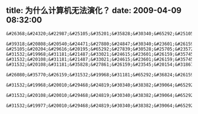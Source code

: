 title: 为什么计算机无法演化？
date: 2009-04-09 08:32:00
---

   	&#26368;&#24320;&#22987;&#25105;&#35201;&#35828;&#30340;&#65292;&#25105;&#19981;&#26159;&#20154;&#24037;&#26234;&#33021;&#30340;&#26435;&#23041;&#65292;&#25105;&#29978;&#33267;&#20174;&#26469;&#27809;&#26377;&#38405;&#35835;&#36807;&#20154;&#24037;&#26234;&#33021;&#30340;&#19987;&#19994;&#20070;&#31821;&#65292;&#25105;&#22312;&#36825;&#37324;&#21482;&#26159;&#32993;&#25199;&#19968;&#20123;&#31258;&#23273;&#29468;&#24819;&#32780;&#24050;&#12290;

 	&#39318;&#20808;&#20540;&#24471;&#27880;&#24847;&#30340;&#23601;&#26159;&#28436;&#21270;&#36825;&#20010;&#35789;&#12290;&#20026;&#20160;&#20040;&#19981;&#26159;&#36827;&#21270;&#65311;&#32780;&#26159;&#28436;&#21270;&#21602;&#65311;&#20174;&#29983;&#29289;&#23398;&#30340;&#35282;&#24230;&#26469;&#35828;&#65292;&#29983;&#29289;&#32463;&#36807;&#30334;&#19975;&#24180;&#65292;&#20182;&#20204;&#19981;&#21487;&#33021;&#19968;&#28857;&#37117;&#19981;&#25913;&#21464;&#65292;&#20294;&#26159;&#20026;&#20160;&#20040;&#20986;&#29616;&#20102;&#39640;&#26234;&#33021;&#30340;&#20154;&#31867;&#65292;&#20063;&#20986;&#29616;&#20102;&#20960;&#20046;&#27809;&#26377;&#26234;&#33021;&#30340;&#34837;&#34411;&#21602;&#65311;&#36825;&#24182;&#19981;&#33021;&#35828;&#25105;&#20204;&#22312;&#36827;&#21270;&#65292;&#23427;&#20204;&#22312;&#36864;&#21270;&#65292;&#32780;&#24212;&#35813;&#35828;&#25105;&#20204;&#37117;&#22312;&#28436;&#21270;&#65292;&#21482;&#19981;&#36807;&#25105;&#20204;&#36873;&#25321;&#20102;&#26234;&#24935;&#36825;&#26465;&#36335;&#65292;&#23427;&#20204;&#36873;&#25321;&#20102;&#37027;&#26465;&#36335;&#32780;&#24050;&#12290;
 	&#25105;&#20204;&#29616;&#20195;&#65292;&#27839;&#30528;&#25705;&#23572;&#23450;&#24459;&#30340;&#36335;&#32447;&#21069;&#34892;&#65292;&#20960;&#20046;&#21487;&#20197;&#20551;&#35774;&#65292;&#29978;&#33267;&#35748;&#23450;&#35745;&#31639;&#26426;&#30340;&#35745;&#31639;&#33021;&#21147;&#26159;&#26080;&#31351;&#22823;&#30340;&#12290;&#37027;&#20040;&#26080;&#31351;&#22823;&#30340;&#35745;&#31639;&#33021;&#21147;&#26159;&#21542;&#24847;&#21619;&#30528;&#26080;&#31351;&#22823;&#30340;&#26234;&#33021;&#21602;&#65311;&#25105;&#35748;&#20026;&#32773;&#26377;&#20004;&#31181;&#21487;&#33021;&#24615;&#12290;
 	&#31532;&#19968;&#31181;&#21487;&#33021;&#24615;&#23601;&#26159;&#35745;&#31639;&#26426;&#21487;&#20197;&#33258;&#25105;&#28436;&#21270;&#65292;&#37027;&#20040;&#37197;&#21512;&#26080;&#31351;&#22823;&#30340;&#35745;&#31639;&#33021;&#21147;&#65292;&#35745;&#31639;&#26426;&#23601;&#24212;&#35813;&#26159;&#26377;&#26080;&#31351;&#26234;&#24935;&#30340;&#65292;&#21363;&#36229;&#36234;&#20154;&#31867;&#65292;&#36229;&#36234;&#19975;&#29289;&#30340;&#26234;&#24935;&#12290;
 	&#31532;&#20108;&#31181;&#21487;&#33021;&#24615;&#23601;&#26159;&#35745;&#31639;&#26426;&#26080;&#27861;&#33258;&#25105;&#28436;&#21270;&#65292;&#37027;&#20040;&#35745;&#31639;&#26426;&#22312;&#20219;&#20309;&#26041;&#38754;&#30340;&#25552;&#21319;&#37117;&#24517;&#39035;&#26159;&#20154;&#20026;&#30340;&#65292;&#20063;&#23601;&#26159;&#35828;&#35745;&#31639;&#26426;&#30340;&#26234;&#24935;&#21487;&#20197;&#19981;&#26029;&#36924;&#36817;&#20154;&#31867;&#65292;&#20294;&#26159;&#21487;&#33021;&#24635;&#23569;&#20123;&#20160;&#20040;&#65292;&#24635;&#26159;&#26080;&#27861;&#36229;&#36234;&#20154;&#31867;&#12290;
 	&#31532;&#20108;&#31181;&#35828;&#27861;&#26159;&#23545;&#20154;&#31867;&#26234;&#24935;&#29420;&#29305;&#24615;&#30340;&#35748;&#21487;&#65292;&#32780;&#19988;&#35980;&#20284;&#27604;&#31532;&#19968;&#31181;&#26356;&#29616;&#23454;&#65292;&#22240;&#20026;&#25105;&#29616;&#22312;&#36824;&#26080;&#27861;&#24819;&#35937;&#26080;&#31351;&#22823;&#30340;&#26234;&#24935;&#26159;&#20160;&#20040;&#26679;&#12290;&#24403;&#28982;&#65292;&#25105;&#26080;&#27861;&#24819;&#35937;&#21482;&#26159;&#19968;&#31181;&#35828;&#27861;&#32780;&#24050;&#65292;&#27809;&#26377;&#20160;&#20040;&#26159;&#26080;&#27861;&#24819;&#35937;&#30340;&#12290;

 	&#26080;&#35770;&#26159;&#31532;&#19968;&#31181;&#65292;&#36824;&#26159;&#31532;&#20108;&#31181;&#65292;&#20182;&#20204;&#30340;&#22522;&#26412;&#30446;&#26631;&#23601;&#26159;&#8220;&#36798;&#21040;&#8221;&#20154;&#31867;&#30340;&#26234;&#24935;&#65292;&#25110;&#32773;&#35828;&#26159;&#26080;&#31351;&#36924;&#36817;&#20154;&#31867;&#30340;&#26234;&#24935;&#65292;&#20551;&#35774;&#26159;&#26080;&#31351;&#36924;&#36817;&#65292;&#37027;&#20040;&#26368;&#22909;&#26159;&#19968;&#26465;&#22914;&#21516;&#25705;&#23572;&#23450;&#24459;&#30340;&#26354;&#32447;&#65288;&#34429;&#28982;&#26377;&#28857;&#24576;&#30097;&#36825;&#20010;&#33021;&#19981;&#33021;&#37327;&#21270;&#65289;&#12290;&#37145;&#20154;&#20316;&#20026;&#19968;&#20010;&#34892;&#22806;&#20154;&#65292;&#24188;&#31258;&#30340;&#29468;&#24819;&#20197;&#19979;&#19977;&#20010;&#38382;&#39064;&#12290;&#24403;&#28982;&#65292;&#29468;&#24819;&#65292;&#33258;&#28982;&#19981;&#26159;&#20934;&#30830;&#30340;&#12290;&#19981;&#36807;&#25105;&#35748;&#20026;&#36825;&#26679;&#30340;&#24188;&#31258;&#29468;&#24819;&#21487;&#33021;&#20250;&#25193;&#20805;&#26410;&#26469;&#25105;&#30340;&#24605;&#36335;&#32780;&#24050;&#65292;&#26377;&#30340;&#26159;&#26377;&#23567;&#23401;&#23376;&#30340;&#30475;&#27861;&#21644;&#22823;&#20154;&#19981;&#21516;&#65292;&#20294;&#24456;&#26377;&#36259;&#12290;

 	&#31532;&#19968;&#20010;&#29468;&#24819;&#30340;&#38382;&#39064;&#65292;&#33041;&#23481;&#37327;&#19982;&#25968;&#25454;&#32467;&#26500;&#65306;&#25105;&#22823;&#32966;&#30340;&#29468;&#27979;&#65292;&#20154;&#33041;&#30340;&#20307;&#31215;&#26159;&#26377;&#38480;&#30340;&#65292;&#34429;&#28982;&#21487;&#33021;&#22312;&#22686;&#38271;&#65292;&#20294;&#26159;&#33267;&#23569;&#21644;&#35745;&#31639;&#26426;&#30340;&#21457;&#23637;&#36895;&#24230;&#30456;&#27604;&#65292;&#21487;&#20197;&#35828;&#26159;&#26377;&#38480;&#30340;&#65292;&#37027;&#20040;&#33041;&#20307;&#31215;&#26377;&#38480;&#65292;&#26159;&#19981;&#26159;&#35828;&#26126;&#20154;&#33041;&#30340;&#35745;&#31639;&#33021;&#21147;&#65292;&#25110;&#32773;&#23384;&#20648;&#33021;&#21147;&#26159;&#26377;&#38480;&#30340;&#21602;&#65311;&#25105;&#35748;&#20026;&#24212;&#35813;&#26159;&#65292;&#19968;&#20010;&#26377;&#38480;&#30340;&#31354;&#38388;&#23384;&#20648;&#26080;&#38480;&#30340;&#30693;&#35782;&#65292;&#25105;&#35748;&#20026;&#26159;&#19981;&#29616;&#23454;&#30340;&#65292;&#38500;&#38750;&#26159;&#40657;&#23458;&#24093;&#22269;&#12290;&#37027;&#20040;&#65292;&#21363;&#20415;&#26159;&#26377;&#38480;&#30340;&#22823;&#33041;&#65292;&#35745;&#31639;&#26426;&#20063;&#24456;&#38590;&#36798;&#21040;&#65292;&#25105;&#35748;&#20026;&#36825;&#20854;&#20013;&#26368;&#37325;&#35201;&#30340;&#23601;&#26159;&#25968;&#25454;&#32467;&#26500;&#30340;&#38382;&#39064;&#65292;&#20154;&#31867;&#30340;&#35760;&#24518;&#20284;&#20046;&#38750;&#24120;&#26377;&#36259;&#65292;&#34429;&#28982;&#19981;&#26159;&#21487;&#20197;&#35760;&#20303;&#20219;&#20309;&#20107;&#24773;&#65292;&#20294;&#26159;&#20284;&#20046;&#21487;&#20197;&#35760;&#20303;&#38750;&#24120;&#22810;&#30340;&#19996;&#35199;&#65292;&#32780;&#19988;&#23427;&#20250;&#20174;&#26434;&#20081;&#26080;&#31456;&#30340;&#35760;&#24518;&#20013;&#25552;&#21462;&#26377;&#29992;&#30340;&#65292;&#36807;&#28388;&#26080;&#29992;&#30340;&#30693;&#35782;&#12290;&#24182;&#19988;&#22823;&#33041;&#30340;&#32852;&#24819;&#33021;&#21147;&#20284;&#20046;&#20063;&#38750;&#24120;&#22855;&#29305;&#65292;&#20004;&#26679;&#30475;&#20284;&#26080;&#20851;&#30340;&#19996;&#35199;&#65292;&#29978;&#33267;&#37117;&#33021;&#32852;&#24819;&#65292;&#27604;&#22914;&#35828;&#22681;&#19978;&#38543;&#26426;&#30340;&#26001;&#28857;&#65292;&#21487;&#20197;&#36830;&#32447;&#21040;&#29289;&#21697;&#65292;&#20154;&#29289;&#20043;&#31867;&#30340;&#20107;&#24773;&#12290;&#32780;&#35745;&#31639;&#26426;&#21448;&#24590;&#20040;&#20570;&#21040;&#21363;&#26102;&#32852;&#24819;&#21602;&#65311;&#24590;&#20040;&#22788;&#29702;&#25509;&#21463;&#30340;&#25968;&#25454;&#20351;&#24471;&#20182;&#20204;&#30340;&#27599;&#19968;&#20010;&#29305;&#24449;&#37117;&#33021;&#19982;&#20854;&#20182;&#20107;&#29289;&#32852;&#24819;&#65292;&#24182;&#19988;&#21487;&#20197;&#38543;&#26426;&#65288;&#65311;&#36825;&#20010;&#20284;&#20046;&#19981;&#19968;&#23450;&#65289;&#30340;&#35835;&#21462;&#25152;&#26377;&#36825;&#20123;&#20107;&#29289;&#21602;&#65311;&#19968;&#23450;&#38656;&#35201;&#38750;&#24120;&#22797;&#26434;&#30340;&#31639;&#27861;&#22788;&#29702;&#25968;&#25454;&#65292;&#19968;&#20010;&#38750;&#24120;&#36127;&#36131;&#30340;&#25968;&#25454;&#32467;&#26500;&#23384;&#20648;&#36825;&#20123;&#25968;&#25454;&#65292;&#20294;&#26159;&#20284;&#20046;&#29616;&#22312;&#36824;&#27809;&#26377;&#12290;

 	&#31532;&#20108;&#20010;&#29468;&#24819;&#30340;&#38382;&#39064;&#65292;&#23431;&#23449;&#27169;&#25311;&#22120;&#19982;&#40657;&#23458;&#24093;&#22269;&#65306;&#25105;&#20204;&#20154;&#31867;&#29983;&#27963;&#22312;&#30340;&#26159;&#19968;&#20010;&#23431;&#23449;&#20013;&#65292;&#25105;&#19981;&#31649;&#36825;&#20010;&#23431;&#23449;&#21040;&#24213;&#26159;&#20160;&#20040;&#65292;&#26159;&#19968;&#20010;&#25197;&#26354;&#30340;&#22235;&#32500;&#31354;&#38388;&#20063;&#22909;&#65292;&#26159;&#22810;&#32500;&#31354;&#38388;&#30340;&#25237;&#24433;&#20063;&#22909;&#65292;&#37117;&#26080;&#20851;&#32039;&#35201;&#12290;&#37325;&#35201;&#30340;&#26159;&#65292;&#25105;&#20204;&#23558;&#35201;&#21046;&#36896;&#30340;AI&#25152;&#22788;&#30340;&#29615;&#22659;&#26159;&#20160;&#20040;&#26679;&#30340;&#65292;&#35201;&#30693;&#36947;&#20154;&#31867;&#26159;&#36890;&#36807;&#25968;&#30334;&#19975;&#24180;&#65292;&#29978;&#33267;&#21487;&#20197;&#35828;&#25968;&#20159;&#24180;&#25165;&#28436;&#21270;&#21040;&#29616;&#22312;&#36825;&#20010;&#31243;&#24230;&#21644;&#33021;&#21147;&#30340;&#29983;&#29289;&#65292;&#32780;&#36825;&#26679;&#30340;&#28436;&#21270;&#30340;&#19968;&#20010;&#22522;&#30784;&#23601;&#26159;&#25105;&#20204;&#25152;&#29983;&#27963;&#30340;&#36825;&#20010;&#19990;&#30028;&#12290;&#25105;&#20204;&#25152;&#29983;&#27963;&#30340;&#36825;&#20010;&#19990;&#30028;&#19981;&#26029;&#25913;&#21464;&#65292;&#25105;&#20204;&#24456;&#22810;&#26102;&#20505;&#37117;&#26159;&#20026;&#20102;&#36866;&#24212;&#36825;&#20010;&#19990;&#30028;&#32780;&#28436;&#21270;&#30340;&#65292;&#20294;&#26159;&#35745;&#31639;&#26426;&#35201;&#28436;&#21270;&#65292;&#23427;&#38024;&#23545;&#20160;&#20040;&#19990;&#30028;&#32780;&#28436;&#21270;&#21602;&#65311;&#26159;&#38024;&#23545;&#23427;&#33258;&#24049;&#30340;&#19990;&#30028;&#65292;&#36824;&#26159;&#38024;&#23545;&#25105;&#20204;&#30340;&#19990;&#30028;&#65311;&#25105;&#20204;&#26159;&#19981;&#26159;&#38656;&#35201;&#39318;&#20808;&#21019;&#36896;&#19968;&#20010;&#19990;&#30028;&#65292;&#32473;&#35745;&#31639;&#26426;&#20197;&#28436;&#21270;&#30340;&#26102;&#38388;&#21602;&#65311;&#36825;&#26159;&#19968;&#20010;&#38382;&#39064;&#12290;

 	&#31532;&#19977;&#20010;&#29468;&#24819;&#30340;&#38382;&#39064;&#65292;&#8230;&#8230;&#24453;&#32493;
